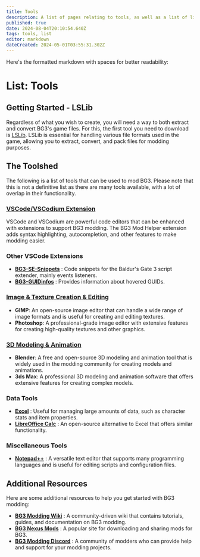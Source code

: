 ```yaml
---
title: Tools
description: A list of pages relating to tools, as well as a list of links to useful tools.
published: true
date: 2024-08-04T20:10:54.640Z
tags: tools, list
editor: markdown
dateCreated: 2024-05-01T03:55:31.302Z
---
```


Here's the formatted markdown with spaces for better readability:

List: Tools
===========

Getting Started - LSLib
-----------------------

Regardless of what you wish to create, you will need a way to both extract and convert BG3's game files. For this, the first tool you need to download is [LSLib](https://github.com/Norbyte/lslib). LSLib is essential for handling various file formats used in the game, allowing you to extract, convert, and pack files for modding purposes.

The Toolshed
------------

The following is a list of tools that can be used to mod BG3. Please note that this is not a definitive list as there are many tools available, with a lot of overlap in their functionality.

### [VSCode/VSCodium Extension](https://marketplace.visualstudio.com/items?itemName=bg3-mod-helper)

VSCode and VSCodium are powerful code editors that can be enhanced with extensions to support BG3 modding. The BG3 Mod Helper extension adds syntax highlighting, autocompletion, and other features to make modding easier.

### Other VSCode Extensions

*   **[BG3-SE-Snippets](https://marketplace.visualstudio.com/items?itemName=FallenStar.bg3-se-snippets)** : Code snippets for the Baldur's Gate 3 script extender, mainly events listeners.
*   **[BG3-GUIDinfos](https://marketplace.visualstudio.com/items?itemName=FallenStar.bg3guidinfos)** : Provides information about hovered GUIDs.

### [Image & Texture Creation & Editing](https://www.gimp.org/downloads/)

*   **GIMP**: An open-source image editor that can handle a wide range of image formats and is useful for creating and editing textures.
*   **Photoshop**: A professional-grade image editor with extensive features for creating high-quality textures and other graphics.

### [3D Modeling & Animation](https://www.blender.org/download/)

*   **Blender**: A free and open-source 3D modeling and animation tool that is widely used in the modding community for creating models and animations.
*   **3ds Max**: A professional 3D modeling and animation software that offers extensive features for creating complex models.

### Data Tools

*   **[Excel](https://www.microsoft.com/en-us/microsoft-365/excel)** : Useful for managing large amounts of data, such as character stats and item properties.
*   **[LibreOffice Calc](https://www.libreoffice.org/download/download/)** : An open-source alternative to Excel that offers similar functionality.

### Miscellaneous Tools

*   **[Notepad++](https://notepad-plus-plus.org/downloads/)** : A versatile text editor that supports many programming languages and is useful for editing scripts and configuration files.

Additional Resources
--------------------

Here are some additional resources to help you get started with BG3 modding:

*   **[BG3 Modding Wiki](https://bg3modding.wiki/)** : A community-driven wiki that contains tutorials, guides, and documentation on BG3 modding.
*   **[BG3 Nexus Mods](https://www.nexusmods.com/baldursgate3)** : A popular site for downloading and sharing mods for BG3.
*   **[BG3 Modding Discord](https://discord.com/invite/bg3modding)** : A community of modders who can provide help and support for your modding projects.
